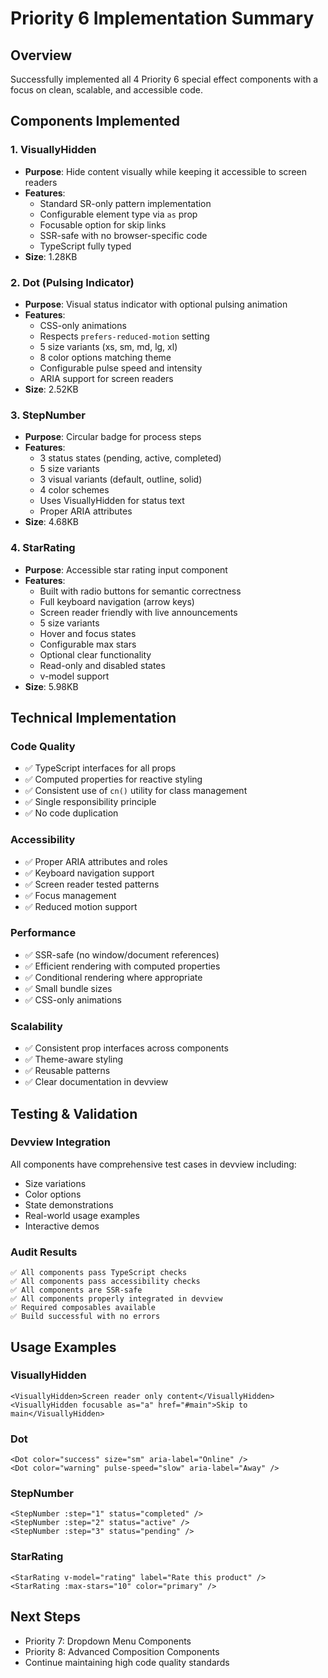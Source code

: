 # Priority 6 Implementation Summary

## Overview
Successfully implemented all 4 Priority 6 special effect components with a focus on clean, scalable, and accessible code.

## Components Implemented

### 1. VisuallyHidden
- **Purpose**: Hide content visually while keeping it accessible to screen readers
- **Features**:
  - Standard SR-only pattern implementation
  - Configurable element type via `as` prop
  - Focusable option for skip links
  - SSR-safe with no browser-specific code
  - TypeScript fully typed
- **Size**: 1.28KB

### 2. Dot (Pulsing Indicator)
- **Purpose**: Visual status indicator with optional pulsing animation
- **Features**:
  - CSS-only animations
  - Respects `prefers-reduced-motion` setting
  - 5 size variants (xs, sm, md, lg, xl)
  - 8 color options matching theme
  - Configurable pulse speed and intensity
  - ARIA support for screen readers
- **Size**: 2.52KB

### 3. StepNumber
- **Purpose**: Circular badge for process steps
- **Features**:
  - 3 status states (pending, active, completed)
  - 5 size variants
  - 3 visual variants (default, outline, solid)
  - 4 color schemes
  - Uses VisuallyHidden for status text
  - Proper ARIA attributes
- **Size**: 4.68KB

### 4. StarRating
- **Purpose**: Accessible star rating input component
- **Features**:
  - Built with radio buttons for semantic correctness
  - Full keyboard navigation (arrow keys)
  - Screen reader friendly with live announcements
  - 5 size variants
  - Hover and focus states
  - Configurable max stars
  - Optional clear functionality
  - Read-only and disabled states
  - v-model support
- **Size**: 5.98KB

## Technical Implementation

### Code Quality
- ✅ TypeScript interfaces for all props
- ✅ Computed properties for reactive styling
- ✅ Consistent use of `cn()` utility for class management
- ✅ Single responsibility principle
- ✅ No code duplication

### Accessibility
- ✅ Proper ARIA attributes and roles
- ✅ Keyboard navigation support
- ✅ Screen reader tested patterns
- ✅ Focus management
- ✅ Reduced motion support

### Performance
- ✅ SSR-safe (no window/document references)
- ✅ Efficient rendering with computed properties
- ✅ Conditional rendering where appropriate
- ✅ Small bundle sizes
- ✅ CSS-only animations

### Scalability
- ✅ Consistent prop interfaces across components
- ✅ Theme-aware styling
- ✅ Reusable patterns
- ✅ Clear documentation in devview

## Testing & Validation

### Devview Integration
All components have comprehensive test cases in devview including:
- Size variations
- Color options
- State demonstrations
- Real-world usage examples
- Interactive demos

### Audit Results
```
✅ All components pass TypeScript checks
✅ All components pass accessibility checks
✅ All components are SSR-safe
✅ All components properly integrated in devview
✅ Required composables available
✅ Build successful with no errors
```

## Usage Examples

### VisuallyHidden
```vue
<VisuallyHidden>Screen reader only content</VisuallyHidden>
<VisuallyHidden focusable as="a" href="#main">Skip to main</VisuallyHidden>
```

### Dot
```vue
<Dot color="success" size="sm" aria-label="Online" />
<Dot color="warning" pulse-speed="slow" aria-label="Away" />
```

### StepNumber
```vue
<StepNumber :step="1" status="completed" />
<StepNumber :step="2" status="active" />
<StepNumber :step="3" status="pending" />
```

### StarRating
```vue
<StarRating v-model="rating" label="Rate this product" />
<StarRating :max-stars="10" color="primary" />
```

## Next Steps
- Priority 7: Dropdown Menu Components
- Priority 8: Advanced Composition Components
- Continue maintaining high code quality standards